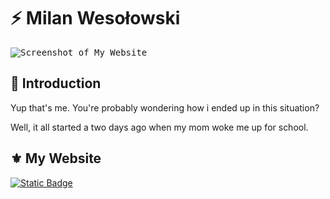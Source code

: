 # ⚡ Milan Wesołowski

<kbd>
  <img src="images/Screenshot.png" alt="Screenshot of My Website">
</kbd>

## 👋 Introduction

<p>Yup that's me. You're probably wondering how i ended up in this situation?</p>

<p>Well, it all started a two days ago when my mom woke me up for school.</p>

## ⚜️ My Website

[![Static Badge](https://img.shields.io/badge/click%20here-%23A55233?style=for-the-badge&logo=google%20chrome&logoColor=white)](https://nalimweso.com/)
